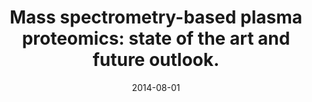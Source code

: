---
link: https://dx.doi.org/10.1586/14789450.2014.901157
journal: Expert review of proteomics
title: Mass spectrometry-based plasma proteomics&#58; state of the art and future outlook.
date: 2014-08-01
authors: Pernemalm, M, Lehtiö, J
---